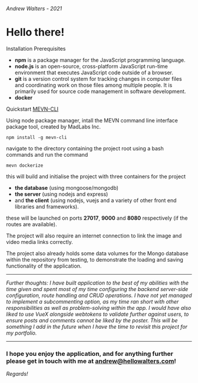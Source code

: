 *Andrew Walters - 2021*

# Hello there!



Installation
Prerequisites

- **npm** is a package manager for the JavaScript programming language.
- **node.js** is an open-source, cross-platform JavaScript run-time environment that executes JavaScript code outside of a browser.
- **git** is a version control system for tracking changes in computer files and coordinating work on those files among multiple people. It is primarily used for source code management in software development.
- **docker**

Quickstart
[MEVN-CLI](https://github.com/madlabsinc/mevn-cli)

Using node package manager, intall the MEVN command line interface package tool, created by MadLabs Inc.

`npm install -g mevn-cli`


navigate to the directory containing the project root using a bash commands and run the command

`mevn dockerize`

this will build and initialise the project with three containers for the project
- **the database** (using mongoose/mongodb)
- **the server** (using nodejs and express)
- and **the client** (using nodejs, vuejs and a variety of other front end libraries and frameworks).

these will be launched on ports **27017**, **9000** and **8080** respectively (if the routes are available).

The project will also require an internet connection to link the image and video media links correctly.

The project also already holds some data volumes for the Mongo database within the repository from testing, to demonstrate the loading and saving functionality of the application.

---

*Further thoughts:*
*I have built application to the best of my abilities with the time given and spent most of my time configuring the backend server-side configuration, route handling and CRUD operations. I have not yet managed to implement a subcommenting option, as my time ran short with other responsibilities as well as problem-solving within the app.*
*I would have also liked to use VueX alongside webtokens to validate further against users, to ensure posts and comments cannot be liked by the poster. This will be something I add in the future when I have the time to revisit this project for my portfolio.*

---

### I hope you enjoy the application, and for anything further please get in touch with me at [andrew@hellowalters.com](mailto:andrew@hellowalters.com)!

*Regards!*

